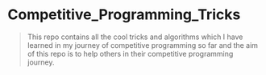 # Competitive_Programming_Tricks
> This repo contains all the cool tricks and algorithms which I have learned in my journey of competitive programming so far and the aim of this repo is to help others in their competitive programming journey.
